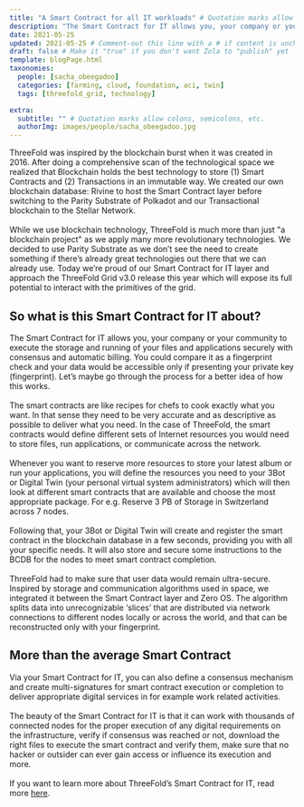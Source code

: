 ```yaml
---
title: "A Smart Contract for all IT workloads" # Quotation marks allow colons, semicolons, etc.
description: "The Smart Contract for IT allows you, your company or your community to execute the storage and running of your files and applications securely with consensus and automatic billing." # Quotation marks allow colons, semicolons, etc.
date: 2021-05-25
updated: 2021-05-25 # Comment-out this line with a # if content is unchanged
draft: false # Make it "true" if you don't want Zola to "publish" yet
template: blogPage.html
taxonomies:
  people: [sacha_obeegadoo]
  categories: [farming, cloud, foundation, aci, twin]
  tags: [threefold_grid, technology]

extra:
  subtitle: "" # Quotation marks allow colons, semicolons, etc.
  authorImg: images/people/sacha_obeegadoo.jpg
---
```


ThreeFold was inspired by the blockchain burst when it was created in 2016. After doing a comprehensive scan of the technological space we realized that Blockchain holds the best technology to store (1) Smart Contracts and (2) Transactions in an immutable way. We created our own blockchain database: Rivine to host the Smart Contract layer before switching to the Parity Substrate of Polkadot and our Transactional blockchain to the Stellar Network.
<br/>
<br/>
While we use blockchain technology, ThreeFold is much more than just "a blockchain project" as we apply many more revolutionary technologies. We decided to use Parity Substrate as we don’t see the need to create something if there’s already great technologies out there that we can already use. Today we’re proud of our Smart Contract for IT layer and approach the ThreeFold Grid v3.0 release this year which will expose its full potential to interact with the primitives of the grid.

## So what is this Smart Contract for IT about?

The Smart Contract for IT allows you, your company or your community to execute the storage and running of your files and applications securely with consensus and automatic billing. You could compare it as a fingerprint check and your data would be accessible only if presenting your private key (fingerprint). Let’s maybe go through the process for a better idea of how this works.
<br/>
<br/>
The smart contracts are like recipes for chefs to cook exactly what you want. In that sense they need to be very accurate and as descriptive as possible to deliver what you need. In the case of ThreeFold, the smart contracts would define different sets of Internet resources you would need to store files, run applications, or communicate across the network.
<br/>
<br/>
Whenever you want to reserve more resources to store your latest album or run your applications, you will define the resources you need to your 3Bot or Digital Twin (your personal virtual system administrators) which will then look at different smart contracts that are available and choose the most appropriate package. For e.g. Reserve 3 PB of Storage in Switzerland across 7 nodes.
<br/>
<br/>
Following that, your 3Bot or Digital Twin will create and register the smart contract in the blockchain database in a few seconds, providing you with all your specific needs. It will also store and secure some instructions to the BCDB for the nodes to meet smart contract completion.
<br/>
<br/>
ThreeFold had to make sure that user data would remain ultra-secure. Inspired by storage and communication algorithms used in space, we integrated it between the Smart Contract layer and Zero OS. The algorithm splits data into unrecognizable ‘slices’ that are distributed via network connections to different nodes locally or across the world, and that can be reconstructed only with your fingerprint.

## More than the average Smart Contract

Via your Smart Contract for IT, you can also define a consensus mechanism and create multi-signatures for smart contract execution or completion to deliver appropriate digital services in for example work related activities.
<br/>
<br/>
The beauty of the Smart Contract for IT is that it can work with thousands of connected nodes for the proper execution of any digital requirements on the infrastructure, verify if consensus was reached or not, download the right files to execute the smart contract and verify them, make sure that no hacker or outsider can ever gain access or influence its execution and more.
<br/>
<br/>
If you want to learn more about ThreeFold’s Smart Contract for IT, read more [here](https://library.threefold.me/info/threefold/#/internet4__smartcontract_it).
